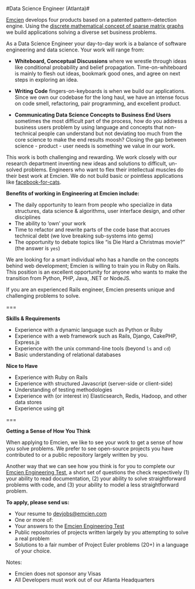 #Data Science Engineer (Atlanta)#

[Emcien](http://emcien.com) develops four products based on a patented pattern-detection engine. Using the [discrete mathematical concept of sparse matrix graphs](http://emcien.com/technology/) we build applications solving a diverse set business problems.

As a Data Science Engineer your day-to-day work is a balance of software engineering and data science. Your work will range from:

  * **Whiteboard, Conceptual Discussions** where we wrestle through ideas like conditional probability and belief propagation. Time-on-whiteboard is mainly to flesh out ideas, bookmark good ones, and agree on next steps in exploring an idea.
  
  * **Writing Code** fingers-on-keyboards is when we build our applications. Since we own our codebase for the long haul, we have an intense focus on code smell, refactoring, pair programming, and excellent product.
  
  * **Communicating Data Science Concepts to Business End Users** sometimes the most difficult part of the process, how do you address a business users problem by using language and concepts that non-technical people can understand but not deviating too much from the core science to make the end results moosh? Closing the gap between science - product - user needs is something we value in our work. 


This work is both challenging and rewarding. We work closely with our research department inventing new ideas and solutions to difficult, un-solved problems. Engineers who want to flex their intellectual muscles do their best work at Emcien. We do not build basic or pointless applications like [facebook-for-cats](http://catmoji.com).

**Benefits of working in Engineering at Emcien include:**

  * The daily opportunity to learn from people who specialize in data structures, data science & algorithms, user interface design, and other disciplines
  * The ability to ‘own’ your work
  * Time to refactor and rewrite parts of the code base that accrues technical debt (we love breaking sub-systems into gems)
  * The opportunity to debate topics like “is Die Hard a Christmas movie?” (the answer is `yes`)

We are looking for a smart individual who has a handle on the concepts behind web development; Emcien is willing to train you in Ruby on Rails. This position is an excellent opportunity for anyone who wants to make the transition from Python, PHP, Java, .NET or NodeJS.

If you are an experienced Rails engineer, Emcien presents unique and challenging problems to solve.

===

**Skills & Requirements**
  * Experience with a dynamic language such as Python or Ruby
  * Experience with a web framework such as Rails, Django, CakePHP, Express.js
  * Experience with the unix command-line tools (beyond `ls` and `cd`)
  * Basic understanding of relational databases

**Nice to Have**
  * Experience with Ruby on Rails
  * Experience with structured Javascript (server-side or client-side)
  * Understanding of testing methodologies
  * Experience with (or interest in) Elasticsearch, Redis, Hadoop, and other data stores
  * Experience using git

===

**Getting a Sense of How You Think**

When applying to Emcien, we like to see your work to get a sense of how you solve problems. We prefer to see open-source projects you have contributed to or a public repository largely written by you.

Another way that we can see how you think is for you to complete our [Emcien Engineering Test](https://github.com/emcien/jobs/blob/master/engineering-test.md), a short set of questions the check respectively (1) your ability to read documentation, (2) your ability to solve straightforward problems with code, and (3) your ability to model a less straightforward problem.

**To apply, please send us:**
  * Your resume to devjobs@emcien.com
  * One or more of:
   * Your answers to the [Emcien Engineering Test](https://github.com/emcien/jobs/blob/master/engineering-test.md)
   * Public repositories of projects written largely by you attempting to solve a real problem
   * Solutions to a fair number of Project Euler problems (20+) in a language of your choice.

Notes:
  * Emcien does not sponsor any Visas
  * All Developers must work out of our Atlanta Headquarters
